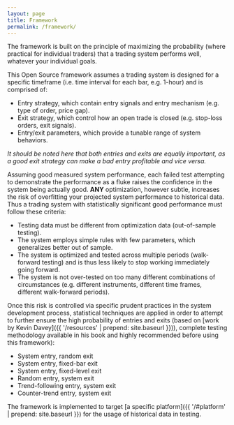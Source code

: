 ```yaml
---
layout: page
title: Framework
permalink: /framework/
---
```


The framework is built on the principle of maximizing the probability (where practical for individual traders) that a trading system performs well, whatever your individual goals.

This Open Source framework assumes a trading system is designed for a specific timeframe (i.e. time interval for each bar, e.g. 1-hour) and is comprised of:

* Entry strategy, which contain entry signals and entry mechanism (e.g. type of order, price gap).
* Exit strategy, which control how an open trade is closed (e.g. stop-loss orders, exit signals).
* Entry/exit parameters, which provide a tunable range of system behaviors.

*It should be noted here that both entries and exits are equally important, as a good exit strategy can make a bad entry profitable and vice versa.*

Assuming good measured system performance, each failed test attempting to demonstrate the performance as a fluke raises the confidence in the system being actually good. **ANY** optimization, however subtle, increases the risk of overfitting your projected system performance to historical data. Thus a trading system with statistically significant good performance must follow these criteria:

* Testing data must be different from optimization data (out-of-sample testing).
* The system employs simple rules with few parameters, which generalizes better out of sample.
* The system is optimized and tested across multiple periods (walk-forward testing) and is thus less likely to stop working immediately going forward.
* The system is not over-tested on too many different combinations of circumstances (e.g. different instruments, different time frames, different walk-forward periods).

Once this risk is controlled via specific prudent practices in the system development process, statistical techniques are applied in order to attempt to further ensure the high probability of entries and exits (based on [work by Kevin Davey]({{ '/resources' | prepend: site.baseurl }})), complete testing methodology available in his book and highly recommended before using this framework):

* System entry, random exit
* System entry, fixed-bar exit
* System entry, fixed-level exit
* Random entry, system exit
* Trend-following entry, system exit
* Counter-trend entry, system exit

The framework is implemented to target [a specific platform]({{ '/#platform' | prepend: site.baseurl }}) for the usage of historical data in testing.


